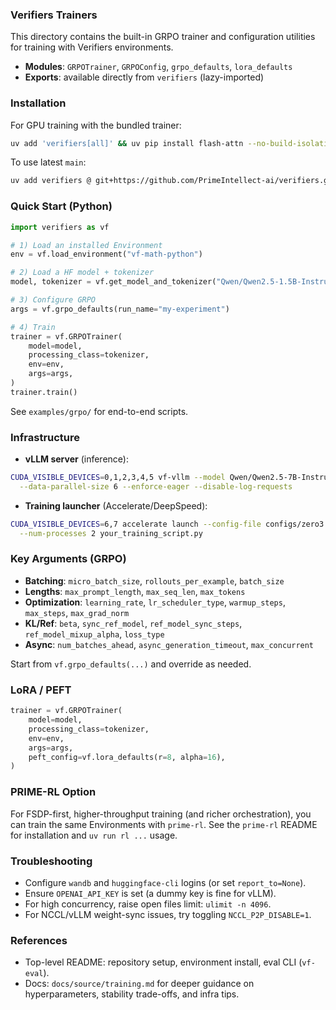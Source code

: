 ### Verifiers Trainers

This directory contains the built-in GRPO trainer and configuration utilities for training with Verifiers environments.

- **Modules**: `GRPOTrainer`, `GRPOConfig`, `grpo_defaults`, `lora_defaults`
- **Exports**: available directly from `verifiers` (lazy-imported)

### Installation

For GPU training with the bundled trainer:

```bash
uv add 'verifiers[all]' && uv pip install flash-attn --no-build-isolation
```

To use latest `main`:

```bash
uv add verifiers @ git+https://github.com/PrimeIntellect-ai/verifiers.git
```

### Quick Start (Python)

```python
import verifiers as vf

# 1) Load an installed Environment
env = vf.load_environment("vf-math-python")

# 2) Load a HF model + tokenizer
model, tokenizer = vf.get_model_and_tokenizer("Qwen/Qwen2.5-1.5B-Instruct")

# 3) Configure GRPO
args = vf.grpo_defaults(run_name="my-experiment")

# 4) Train
trainer = vf.GRPOTrainer(
    model=model,
    processing_class=tokenizer,
    env=env,
    args=args,
)
trainer.train()
```

See `examples/grpo/` for end-to-end scripts.

### Infrastructure

- **vLLM server** (inference):

```bash
CUDA_VISIBLE_DEVICES=0,1,2,3,4,5 vf-vllm --model Qwen/Qwen2.5-7B-Instruct \
  --data-parallel-size 6 --enforce-eager --disable-log-requests
```

- **Training launcher** (Accelerate/DeepSpeed):

```bash
CUDA_VISIBLE_DEVICES=6,7 accelerate launch --config-file configs/zero3.yaml \
  --num-processes 2 your_training_script.py
```

### Key Arguments (GRPO)

- **Batching**: `micro_batch_size`, `rollouts_per_example`, `batch_size`
- **Lengths**: `max_prompt_length`, `max_seq_len`, `max_tokens`
- **Optimization**: `learning_rate`, `lr_scheduler_type`, `warmup_steps`, `max_steps`, `max_grad_norm`
- **KL/Ref**: `beta`, `sync_ref_model`, `ref_model_sync_steps`, `ref_model_mixup_alpha`, `loss_type`
- **Async**: `num_batches_ahead`, `async_generation_timeout`, `max_concurrent`

Start from `vf.grpo_defaults(...)` and override as needed.

### LoRA / PEFT

```python
trainer = vf.GRPOTrainer(
    model=model,
    processing_class=tokenizer,
    env=env,
    args=args,
    peft_config=vf.lora_defaults(r=8, alpha=16),
)
```

### PRIME-RL Option

For FSDP-first, higher-throughput training (and richer orchestration), you can train the same Environments with `prime-rl`. See the `prime-rl` README for installation and `uv run rl ...` usage.

### Troubleshooting

- Configure `wandb` and `huggingface-cli` logins (or set `report_to=None`).
- Ensure `OPENAI_API_KEY` is set (a dummy key is fine for vLLM).
- For high concurrency, raise open files limit: `ulimit -n 4096`.
- For NCCL/vLLM weight-sync issues, try toggling `NCCL_P2P_DISABLE=1`.

### References

- Top-level README: repository setup, environment install, eval CLI (`vf-eval`).
- Docs: `docs/source/training.md` for deeper guidance on hyperparameters, stability trade-offs, and infra tips.


